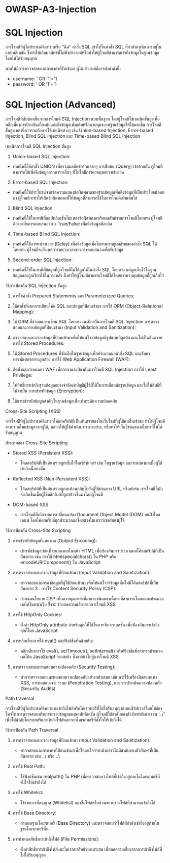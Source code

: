 # OWASP-A3-Injection

# SQL Injection

การโจมตีที่ผู้ไม่ประสงค์ดีแทรกหรือ "ฉีด" คำสั่ง SQL เข้าไปในคำสั่ง SQL ที่กำลังดำเนินการอยู่ในแอปพลิเคชัน ซึ่งทำให้เกิดผลลัพธ์ที่ไม่พึงประสงค์หรือทำให้ผู้โจมตีสามารถเข้าถึงข้อมูลในฐานข้อมูลโดยไม่ได้รับอนุญาต

หากไม่มีการตรวจสอบและกรองค่าที่รับเข้ามา ผู้ไม่ประสงค์ดีอาจส่งค่าดังนี้:

  -  username: ' OR '1'='1
  -  password: ' OR '1'='1

# SQL Injection (Advanced)

การโจมตีที่ซับซ้อนขึ้นจากการโจมตี SQL Injection แบบพื้นฐาน โดยผู้โจมตีใช้เทคนิคขั้นสูงเพื่อหลีกเลี่ยงการป้องกันเบื้องต้นและดึงข้อมูลเพิ่มเติมหรือควบคุมระบบฐานข้อมูลให้ได้มากขึ้น การโจมตีขั้นสูงเหล่านี้อาจรวมถึงการใช้เทคนิคต่างๆ เช่น Union-based Injection, Error-based Injection, Blind SQL Injection และ Time-based Blind SQL Injection

เทคนิคการโจมตี SQL Injection ขั้นสูง

1.  Union-based SQL Injection:

  -  เทคนิคนี้ใช้คำสั่ง UNION เพื่อรวมผลลัพธ์จากหลายๆ การสืบค้น (Query) เข้าด้วยกัน ผู้โจมตีสามารถใช้เพื่อดึงข้อมูลจากตารางอื่นๆ ที่ไม่ได้มีการควบคุมอย่างเข้มงวด

2.  Error-based SQL Injection:

  -  เทคนิคนี้ใช้ประโยชน์จากข้อความแสดงข้อผิดพลาดของฐานข้อมูลเพื่อดึงข้อมูลที่เป็นประโยชน์ออกมา ผู้โจมตีจะทำให้เกิดข้อผิดพลาดที่ให้ข้อมูลที่สามารถใช้ในการโจมตีเพิ่มเติมได้

3.  Blind SQL Injection

  -  เทคนิคนี้ใช้ในกรณีที่แอปพลิเคชันไม่แสดงข้อผิดพลาดหรือผลลัพธ์จากการโจมตีโดยตรง ผู้โจมตีต้องอาศัยการตอบสนองทาง True/False เพื่อดึงข้อมูลทีละบิต

4.  Time-based Blind SQL Injection:

  -  เทคนิคนี้ใช้การหน่วงเวลา (Delay) เพื่อดึงข้อมูลเมื่อไม่สามารถดูผลลัพธ์ของคำสั่ง SQL ได้โดยตรง ผู้โจมตีจะสังเกตการหน่วงเวลาของการตอบสนองเพื่อรับข้อมูล

5.  Second-order SQL Injection:

  -  เทคนิคนี้ใช้ในกรณีที่ข้อมูลที่ถูกโจมตีไม่ได้ถูกใช้ในคำสั่ง SQL โดยตรง แต่ถูกเก็บไว้ในฐานข้อมูลและถูกเรียกใช้ในภายหลัง ซึ่งทำให้ผู้โจมตีสามารถโจมตีได้โดยการควบคุมข้อมูลที่ถูกเก็บไว้

วิธีการป้องกัน SQL Injection ขั้นสูง

  1.  การใช้คำสั่ง Prepared Statements และ Parameterized Queries:

  2.  ใช้คำสั่งที่แยกการเขียนโค้ด SQL และข้อมูลที่ป้อนเข้ามา
การใช้ ORM (Object-Relational Mapping):

  3.  ใช้ ORM ที่ช่วยลดการเขียน SQL โดยตรงและป้องกันการโจมตี SQL Injection
การตรวจสอบและกรองข้อมูลที่ป้อนเข้ามา (Input Validation and Sanitization):

  4.  ตรวจสอบและกรองข้อมูลที่ป้อนเข้ามาเพื่อให้แน่ใจว่าข้อมูลมีรูปแบบที่ถูกต้องและไม่เป็นอันตราย
การใช้ Stored Procedures:

  5.  ใช้ Stored Procedures ที่จัดเก็บในฐานข้อมูลเพื่อประมวลผลคำสั่ง SQL และรับค่าพารามิเตอร์อย่างถูกต้อง
การใช้ Web Application Firewall (WAF):

  6.  ติดตั้งและกำหนดค่า WAF เพื่อกรองและป้องกันการโจมตี SQL Injection
การใช้ Least Privilege:

  7.  ให้สิทธิ์การเข้าถึงฐานข้อมูลอย่างจำกัดแก่บัญชีผู้ใช้ที่ใช้ในการเชื่อมต่อฐานข้อมูล และไม่ให้สิทธิ์ที่ไม่จำเป็น
การเข้ารหัสข้อมูล (Encryption):

  8.  ใช้การเข้ารหัสข้อมูลสำคัญในฐานข้อมูลเพื่อเพิ่มระดับความปลอดภัย

Cross-Site Scripting (XSS) 

การโจมตีที่ผู้ไม่ประสงค์ดีแทรกโค้ดสคริปต์ที่เป็นอันตรายลงในเว็บไซต์ที่ผู้ใช้คนอื่นเข้าชม ทำให้ผู้โจมตีสามารถขโมยข้อมูลจากผู้ใช้, หลอกให้ผู้ใช้ดำเนินการบางอย่าง, หรือทำให้เว็บไซต์แสดงเนื้อหาที่ไม่ได้รับอนุญาต

ประเภทของ Cross-Site Scripting

  -  Stored XSS (Persistent XSS):
  
      -  โค้ดสคริปต์ที่เป็นอันตรายถูกเก็บไว้ในเซิร์ฟเวอร์ เช่น ในฐานข้อมูล และจะแสดงผลเมื่อผู้ใช้เข้าถึงเนื้อหานั้น  

  -  Reflected XSS (Non-Persistent XSS):

      -  โค้ดสคริปต์ที่เป็นอันตรายถูกสะท้อนกลับไปยังผู้ใช้ผ่านทาง URL หรือฟอร์ม การโจมตีนี้มักจะเกิดขึ้นเมื่อผู้ใช้คลิกลิงก์ที่ถูกสร้างขึ้นมาโดยผู้โจมตี

  -  DOM-based XSS

      -  การโจมตีที่เกิดจากการเปลี่ยนแปลง Document Object Model (DOM) บนฝั่งไคลเอนต์ โดยโค้ดสคริปต์ถูกประมวลผลโดยตรงในเบราว์เซอร์ของผู้ใช้

วิธีการป้องกัน Cross-Site Scripting

  1.  การเข้ารหัสข้อมูลที่แสดงผล (Output Encoding):

      -  เข้ารหัสข้อมูลก่อนที่จะแสดงผลในหน้า HTML เพื่อป้องกันการประมวลผลโค้ดสคริปต์ที่เป็นอันตราย เช่น การใช้              htmlspecialchars() ใน PHP หรือ encodeURIComponent() ใน JavaScript

  2.  การตรวจสอบและกรองข้อมูลที่ป้อนเข้ามา (Input Validation and Sanitization):

      -  ตรวจสอบและกรองข้อมูลที่ผู้ใช้ป้อนเข้ามา เพื่อให้แน่ใจว่าข้อมูลนั้นไม่มีโค้ดสคริปต์ที่เป็นอันตราย
  3 .  การใช้ Content Security Policy (CSP):

      -  กำหนดนโยบาย CSP เพื่อควบคุมแหล่งที่มาและชนิดของเนื้อหาที่สามารถโหลดและประมวลผลได้ในหน้าเว็บ ซึ่งจะ           ช่วยลดความเสี่ยงจากการโจมตี XSS
  
  4.  การใช้ HttpOnly Cookies:

      -  ตั้งค่า HttpOnly attribute สำหรับคุกกี้ที่ใช้ในการจัดการเซสชัน เพื่อป้องกันการเข้าถึงคุกกี้โดย JavaScript

  5.  การหลีกเลี่ยงการใช้ eval() และฟังก์ชันที่คล้ายกัน:

      -  หลีกเลี่ยงการใช้ eval(), setTimeout(), setInterval() หรือฟังก์ชันที่สามารถประมวลผลโค้ด                   JavaScript        จากสตริง ซึ่งอาจนำไปสู่การโจมตี XSS

  6.  การตรวจสอบและทดสอบความปลอดภัย (Security Testing):

      -  ทำการตรวจสอบและทดสอบความปลอดภัยอย่างสม่ำเสมอ เช่น การใช้เครื่องมือสแกนหา XSS, การทดสอบเจาะ            ระบบ (Penetration Testing), และการประเมินความปลอดภัย (Security Audits)

  Path traversal

การโจมตีที่ผู้ไม่ประสงค์ดีพยายามเข้าถึงไฟล์หรือไดเรกทอรีที่ไม่ได้รับอนุญาตบนเซิร์ฟเวอร์โดยใช้ช่องโหว่ในการตรวจสอบหรือการกรองข้อมูลของแอปพลิเคชัน ผู้โจมตีใช้ลำดับของตัวอักษรพิเศษ เช่น '../' เพื่อไต่ลำดับไดเรกทอรีและเข้าถึงไฟล์นอกจากไดเรกทอรีที่ตั้งใจให้เข้าถึงได้

วิธีการป้องกัน Path Traversal

  1.  การตรวจสอบและกรองข้อมูลที่ป้อนเข้ามา (Input Validation and Sanitization):

       -  ตรวจสอบและกรองค่าที่ป้อนเข้ามาเพื่อให้แน่ใจว่าค่าดังกล่าวไม่มีลำดับของตัวอักษรที่เป็นอันตราย
          เช่น ../ หรือ ..\

  2.  การใช้ Real Path:

       -  ใช้ฟังก์ชันเช่น realpath() ใน PHP เพื่อตรวจสอบว่าไฟล์ที่เข้าถึงอยู่ภายในไดเรกทอรีที่ตั้งใจให้เข้าถึงได้

  3.  การใช้ Whitelist:
       -  ใช้รายการที่อนุญาต (Whitelist) ของชื่อไฟล์หรือส่วนขยายของไฟล์ที่สามารถเข้าถึงได้
    
  4.  การใช้ Base Directory:

       -  กำหนดฐานไดเรกทอรี (Base Directory) และตรวจสอบว่าไฟล์ที่กำลังเข้าถึงอยู่ภายในฐานไดเรกทอรีนั้น

  5.  การกำหนดสิทธิ์การเข้าถึงไฟล์ (File Permissions):

       -  ตั้งค่าสิทธิ์การเข้าถึงไฟล์และไดเรกทอรีอย่างเหมาะสม เพื่อลดความเสี่ยงจากการเข้าถึงไฟล์ที่ไม่ได้รับอนุญาต
    
      
          

  
